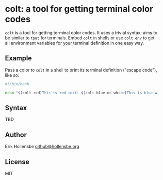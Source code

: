 # colt: a tool for getting terminal color codes

`colt` is a tool for getting terminal color codes. It uses a trivial syntax; aims to be similar to `tput` for terminals. Embed `colt` in shells or use `colt env` to get all environment variables for your terminal definition in one easy way.

## Example

Pass a color to `colt` in a shell to print its terminal definition ("escape code"), like so:

```bash
#!/bin/bash

echo "$(colt red)This is red text! $(colt blue on white)This is blue with a white background!"
```

## Syntax

TBD

## Author

Erik Hollensbe <github@hollensbe.org>

## License

MIT

